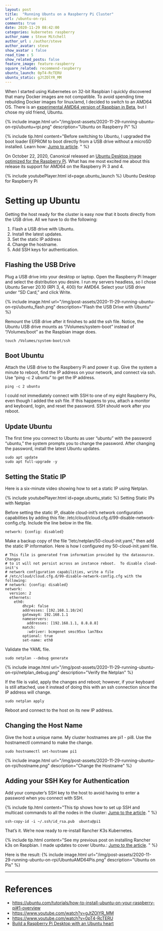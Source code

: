 ```yaml
---
layout: post
title:  "Running Ubuntu on a Raspberry Pi Cluster"
url: /ubuntu-on-rpi
comments: true
date: 2020-11-29 08:42:00
categories: kubernetes raspberry
author_name : Steve Mitchell
author_url : /author/steve
author_avatar: steve
show_avatar : false
read_time : 5
show_related_posts: false
feature_image: feature-raspberry
square_related: recommend-raspberry
ubuntu_launch: 0pT4-RcTERU
ubuntu_static: gJtZOlYR_MM
---
```

When I started using Kubernetes on 32-bit Raspbian I quickly discovered that many Docker images are not compatible. To avoid spending time rebuilding Docker images for linux/amd, I decided to switch to an AMD64 OS. There is an [experimental AMD64 version of Raspbian in Beta](https://www.raspberrypi.org/forums/viewtopic.php?t=275370), but I chose my old friend, Ubuntu.

{% include image.html url="/img/post-assets/2020-11-29-running-ubuntu-on-rpi/ubuntu+rpi.png" description="Ubuntu on Raspberry Pi" %}

{% include tip.html content="Before switching to Ubuntu, I upgraded the boot loader EEPROM to boot directly from a USB drive without a microSD installed. Learn how: <a href='/boot-from-usb'>Jump to article</a>. " %}

On October 22, 2020, Canonical released an [Ubuntu Desktop image optimized for the Raspberry Pi](http://ubuntu.com/raspberry-pi). What has me most excited me about this release its support for AMD64 on the Raspberry Pi 3 and 4.

{% include youtubePlayer.html id=page.ubuntu_launch %}
Ubuntu Desktop for Raspberry Pi

# Setting up Ubuntu

Getting the host ready for the cluster is easy now that it boots directly from the USB drive. All we have to do the following:
1. Flash a USB drive with Ubuntu.
1. Install the latest updates.
1. Set the static IP address
1. Change the hostname.
1. Add SSH keys for authentication.

## Flashing the USB Drive

Plug a USB drive into your desktop or laptop. Open the Raspberry Pi Imager and select the distribution you desire. I run my servers headless, so I chose Ubuntu Server 20.10 (RPI 3, 4, 400) for AMD64. Select your USB drive under “SD Card,” and click Write.

{% include image.html url="/img/post-assets/2020-11-29-running-ubuntu-on-rpi/ubuntu_flash.png" description="Flash the USB Drive with Ubuntu" %}

Remount the USB drive after it finishes to add the ssh file. Notice, the Ubuntu USB drive mounts as “/Volumes/system-boot” instead of “/Volumes/boot” as the Raspbian image does.

```shell
touch /Volumes/system-boot/ssh
```

## Boot Ubuntu
Attach the USB drive to the Raspberry Pi and power it up. Give the system a minute to reboot, find the IP address on your network, and connect via ssh. Use “ping -c 2 ubuntu” to get the IP address.

```shell
ping -c 2 ubuntu
```

I could not immediately connect with SSH to one of my eight Raspberry Pis, even though I added the ssh file. If this happens to you, attach a monitor and keyboard, login, and reset the password. SSH should work after you reboot.

## Update Ubuntu

The first time you connect to Ubuntu as user “ubuntu” with the password “ubuntu,” the system prompts you to change the password. After changing the password, install the latest Ubuntu updates.

```shell
sudo apt update
sudo apt full-upgrade -y
```

## Setting the Static IP

Here is a six-minute video showing how to set a static IP using Netplan.

{% include youtubePlayer.html id=page.ubuntu_static %}
Setting Static IPs with Netplan

Before setting the static IP, disable cloud-init’s network configuration capabilities by adding this file: 
/etc/cloud/cloud.cfg.d/99-disable-network-config.cfg. Include the line below in the file.

```shell
network: {config: disabled}
```

Make a backup copy of the file “/etc/netplan/50-cloud-init.yaml,” then add the static IP information. Here is how I configured my 50-cloud-init.yaml file.

```shell
# This file is generated from information provided by the datasource.  Changes
# to it will not persist across an instance reboot.  To disable cloud-init's
# network configuration capabilities, write a file
# /etc/cloud/cloud.cfg.d/99-disable-network-config.cfg with the following:
# network: {config: disabled}
network:
  version: 2
  ethernets:
    eth0:
        dhcp4: false
        addresses: [192.168.1.10/24]
        gateway4: 192.168.1.1
        nameservers:
          addresses: [192.168.1.1, 8.8.8.8]
        match:
          :wdriver: bcmgenet smsc95xx lan78xx
        optional: true
        set-name: eth0
```

Validate the YAML file.
```shell
sudo netplan --debug generate
```
{% include image.html url="/img/post-assets/2020-11-29-running-ubuntu-on-rpi/netplan_debug.png" description="Verify the Netplan" %}

If the file is valid, apply the changes and reboot; however, if your keyboard is still attached, use it instead of doing this with an ssh connection since the IP address will change. 

```shell
sudo netplan apply
```

Reboot and connect to the host on its new IP address.

## Changing the Host Name

Give the host a unique name. My cluster hostnames are pi1 - pi8. Use the hostnamectl command to make the change.

```shell
sudo hostnamectl set-hostname pi1
```
{% include image.html url="/img/post-assets/2020-11-29-running-ubuntu-on-rpi/hostname.png" description="Change the Hostname" %}

## Adding your SSH Key for Authentication

Add your computer’s SSH key to the host to avoid having to enter a password when you connect with SSH.

{% include tip.html content="This tip shows how to set up SSH and multicast commands to all the nodes in the cluster: <a href='/how-to-multicast-commands'>Jump to the article</a>. " %}

```shell
ssh-copy-id -i ~/.ssh/id_rsa.pub  ubuntu@pi1
```

That’s it. We’re now ready to re-install Rancher K3s Kubernetes. 

{% include tip.html content="See my previous post on installing Rancher k3s on Raspbian. I made updates to cover Ubuntu.: <a href='/running-kubernetes-on-rpi'>Jump to the article</a>. " %}

Here is the result:
{% include image.html url="/img/post-assets/2020-11-29-running-ubuntu-on-rpi/UbuntuAMD64Pis.png" description="Ubuntu on Pis" %}

----
# References
* https://ubuntu.com/tutorials/how-to-install-ubuntu-on-your-raspberry-pi#1-overview
* https://www.youtube.com/watch?v=gJtZOlYR_MM
* https://www.youtube.com/watch?v=0pT4-RcTERU
* [Build a Raspberry Pi Desktop with an Ubuntu heart](https://ubuntu.com/blog/build-a-raspberry-pi-desktop-with-an-ubuntu-heart)









